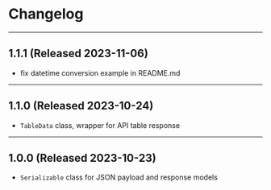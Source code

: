 # Changelog

---

## 1.1.1 (Released 2023-11-06)
* fix datetime conversion example in README.md
---

## 1.1.0 (Released 2023-10-24)
* `TableData` class, wrapper for API table response

---

## 1.0.0 (Released 2023-10-23)
* `Serializable` class for JSON payload and response models